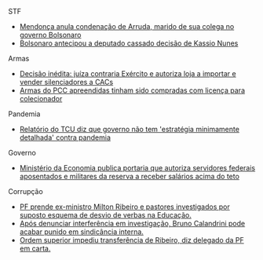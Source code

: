 STF
- [Mendonça anula condenação de Arruda, marido de sua colega no governo Bolsonaro](https://www1.folha.uol.com.br/poder/2022/05/mendonca-anula-condenacao-de-arruda-marido-de-sua-ex-colega-no-governo-bolsonaro.shtml?utm_source=twitter&utm_medium=social&utm_campaign=twfolha)
- [Bolsonaro antecipou a deputado cassado decisão de Kassio Nunes](https://www.metropoles.com/colunas/guilherme-amado/bolsonaro-antecipou-a-deputado-cassado-decisao-de-kassio-nunes)

Armas
- [Decisão inédita: juíza contraria Exército e autoriza loja a importar e vender silenciadores a CACs](https://oglobo.globo.com/brasil/seguranca-publica/noticia/2022/05/decisao-inedita-juiza-contraria-exercito-e-autoriza-loja-a-importar-e-vender-silenciadores-a-cacs.ghtml?utm_source=Twitter&utm_medium=Social&utm_campaign=O%20Globo)
- [Armas do PCC apreendidas tinham sido compradas com licença para colecionador](https://noticias.r7.com/sao-paulo/armas-do-pcc-apreendidas-tinham-sido-compradas-com-licenca-para-colecionador-03062022)

Pandemia
- [Relatório do TCU diz que governo não tem 'estratégia minimamente detalhada' contra pandemia](https://g1.globo.com/politica/noticia/2020/12/21/relatorio-do-tcu-diz-que-governo-nao-tem-estrategia-minimamente-detalhada-contra-a-pandemia-de-covid-19.ghtml)

Governo
- [Ministério da Economia publica portaria que autoriza servidores federais aposentados e militares da reserva a receber salários acima do teto](https://twitter.com/eixopolitico/status/1418743110465728517?ref_src=twsrc%5Etfw%7Ctwcamp%5Etweetembed&ref_url=https%3A%2F%2Fwww.notion.so%2Frwietter%2F15d6c2426bab435b958021ce505da7ad%3Fv%3Dba1317adebbc406494b04b9dfe24d9e7%26p%3D263753912d2e43c2a861816a3b24be3b)

Corrupção
- [PF prende ex-ministro Milton Ribeiro e pastores investigados por suposto esquema de desvio de verbas na Educação.](https://g1.globo.com/politica/noticia/2022/06/22/pf-faz-operacao-de-busca-em-enderecos-ligados-a-milton-ribeiro-e-pastores-que-atuavam-no-mec.ghtml)
- [Após denunciar interferência em investigação, Bruno Calandrini pode acabar punido em sindicância interna.](https://www.metropoles.com/colunas/rodrigo-rangel/ha-uma-arapuca-na-pf-para-o-delegado-que-prendeu-milton-ribeiro)
- [Ordem superior impediu transferência de Ribeiro, diz delegado da PF em carta.](https://www.cnnbrasil.com.br/politica/ordem-superior-impediu-transferencia-de-ribeiro-diz-delegado-da-pf-em-carta/)